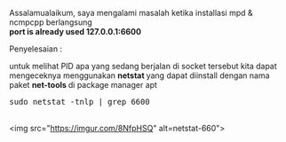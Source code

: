 Assalamualaikum, saya mengalami masalah ketika installasi mpd & ncmpcpp berlangsung
<br> <b> port is already used 127.0.0.1:6600 </b>

Penyelesaian : 

untuk melihat PID apa yang sedang berjalan di socket tersebut  kita dapat mengeceknya menggunakan <b> netstat </b> yang dapat diinstall dengan nama paket <b> net-tools </b>di package manager apt
<br> <pre> sudo netstat -tnlp | grep 6600 </pre> </br> 
<img src="https://imgur.com/8NfpHSQ" alt=netstat-660">
